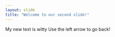 ```yaml
---
layout: slide
title: "Welcome to our second slide!"
---
```

My new text is witty
Use the left arrow to go back!
